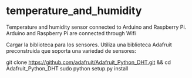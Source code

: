 # temperature_and_humidity
Temperature and humidity sensor connected to Arduino and Raspberry Pi. Arduino and Raspberry Pi are connected through Wifi

Cargar la biblioteca para los sensores. Utiliza una biblioteca Adafruit preconstruida que soporta una variedad de sensores:

git clone https://github.com/adafruit/Adafruit_Python_DHT.git && cd Adafruit_Python_DHT
sudo python setup.py install
